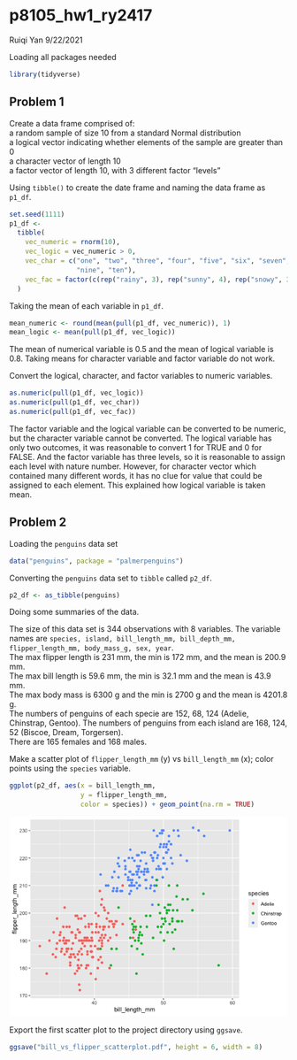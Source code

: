 p8105\_hw1\_ry2417
================
Ruiqi Yan
9/22/2021

Loading all packages needed  

``` r
library(tidyverse)
```

## Problem 1

Create a data frame comprised of:  
a random sample of size 10 from a standard Normal distribution  
a logical vector indicating whether elements of the sample are greater
than 0  
a character vector of length 10  
a factor vector of length 10, with 3 different factor “levels”  

Using `tibble()` to create the date frame and naming the data frame as
`p1_df`.  

``` r
set.seed(1111)
p1_df <- 
  tibble(
    vec_numeric = rnorm(10),
    vec_logic = vec_numeric > 0,
    vec_char = c("one", "two", "three", "four", "five", "six", "seven", "eight",
                 "nine", "ten"),
    vec_fac = factor(c(rep("rainy", 3), rep("sunny", 4), rep("snowy", 3)))
  )
```

Taking the mean of each variable in `p1_df`.  

``` r
mean_numeric <- round(mean(pull(p1_df, vec_numeric)), 1)
mean_logic <- mean(pull(p1_df, vec_logic))
```

The mean of numerical variable is 0.5 and the mean of logical variable
is 0.8. Taking means for character variable and factor variable do not
work.  

Convert the logical, character, and factor variables to numeric
variables.  

``` r
as.numeric(pull(p1_df, vec_logic))
as.numeric(pull(p1_df, vec_char))
as.numeric(pull(p1_df, vec_fac))
```

The factor variable and the logical variable can be converted to be
numeric, but the character variable cannot be converted. The logical
variable has only two outcomes, it was reasonable to convert 1 for TRUE
and 0 for FALSE. And the factor variable has three levels, so it is
reasonable to assign each level with nature number. However, for
character vector which contained many different words, it has no clue
for value that could be assigned to each element. This explained how
logical variable is taken mean.  

## Problem 2

Loading the `penguins` data set  

``` r
data("penguins", package = "palmerpenguins")
```

Converting the `penguins` data set to `tibble` called `p2_df`.  

``` r
p2_df <- as_tibble(penguins)
```

Doing some summaries of the data.  

The size of this data set is 344 observations with 8 variables. The
variable names are
`species, island, bill_length_mm, bill_depth_mm, flipper_length_mm, body_mass_g, sex, year`.  
The max flipper length is 231 mm, the min is 172 mm, and the mean is
200.9 mm.  
The max bill length is 59.6 mm, the min is 32.1 mm and the mean is 43.9
mm.  
The max body mass is 6300 g and the min is 2700 g and the mean is 4201.8
g.  
The numbers of penguins of each specie are 152, 68, 124 (Adelie,
Chinstrap, Gentoo). The numbers of penguins from each island are 168,
124, 52 (Biscoe, Dream, Torgersen).  
There are 165 females and 168 males.  

Make a scatter plot of `flipper_length_mm` (y) vs `bill_length_mm` (x);
color points using the `species` variable.  

``` r
ggplot(p2_df, aes(x = bill_length_mm, 
                  y = flipper_length_mm, 
                  color = species)) + geom_point(na.rm = TRUE)
```

![](p8105_hw1_ry2417_files/figure-gfm/bill_vs_flipper_scatterplot-1.png)<!-- -->

Export the first scatter plot to the project directory using `ggsave`.  

``` r
ggsave("bill_vs_flipper_scatterplot.pdf", height = 6, width = 8)
```
